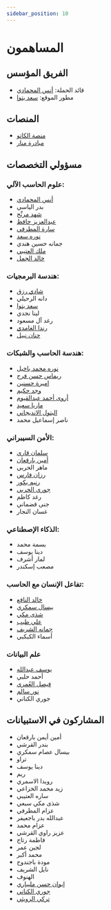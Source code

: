 ```yaml
---
sidebar_position: 10
---
```


# المساهمون

## الفريق المؤسس
- قائد الحملة: [أنس المحمادي](https://x.com/itsanas121)  
- مطور الموقع: [سعد بتوا](https://x.com/SaadBatwa)

## المنصات  
- [منصة الكاتو](http://elcato.sb.sa)  
- [مبادرة منار](https://x.com/Manarinit)


## مسؤولي التخصصات
### علوم الحاسب الآلي:

- [أنس المحمادي](https://x.com/itsanas121)  
- بدر الياسي
- [شهد مريِّح](https://x.com/ishhd1_?s=21)
- [عبدالعزيز حافظ](https://x.com/CI3ZIZ)
- [سارة المطرفي](https://x.com/swaxui?s=21)
- [نوره سعد](https://www.linkedin.com/in/noora-saad-551886270?utm_source=share&utm_campaign=share_via&utm_content=profile&utm_medium=ios_app)
- جمانه حسين هندي
- [ملك العتيبي](https://www.linkedin.com/in/malak-f-alotaibi-39528b2a1?utm_source=share&utm_campaign=share_via&utm_content=profile&utm_medium=ios_app)
- [خالد الجمل](https://t.me/+966540712005)

### هندسة البرمجيات:
- [شادي رزق](https://x.com/shadiswe?s=21)
- دانه الرحيلي
- [سعد بتوا](https://x.com/SaadBatwa)
- لينا نجدي
- رغد آل مسعود
- [رندا الغامدي](https://x.com/rqumx/)
- [حنان نبيل](https://x.com/7niiny?s=11)


### هندسة الحاسب والشبكات:
- [نوره محمد باخيل](https://www.linkedin.com/in/noorah-bakhil-93a59b30a?utm_source=share&utm_campaign=share_via&utm_content=profile&utm_medium=ios_app )
- [ريماس حسن فرج](https://x.com/Remas_faraj24)
- [اميرة حسنين](https://x.com/n_moori?s=21)
- [وجد حكيم](https://x.com/wi8d_9?s=21&t=OofYmsRA44QO9jWRCi1tvA)
- [أروى أحمد عبدالقيوم](https://x.com/a137r?s=21)
- [ماريا سعيد](https://wa.me/+966554361289)
- [البتول الانديجاني](https://x.com/balandejani?s=21)
- ناصر إسماعيل محمد

### الأمن السيبراني:
- [سلمان قاري](https://x.com/salmanqari25?s=21)
- [أمين بارقعان](https://x.com/v_40aj)
- ماهر الحربي
- [رزان فارس](https://x.com/hackerrazan)
- [رنيم بكور](https://x.com/raneemcys_?s=21&t=7E6SYhurSPqJBhCEDf0Prg)
- [جوري الحربي](https://x.com/ilil0oj?s=21&t=7E6SYhurSPqJBhCEDf0Prg)
- رغد كاظم
- جنى قضماني
- غسان النجار

### الذكاء الإصطناعي:
- بسمة محمد
- دينا يوسف
- لمار أشرف
- مصعب إسكندر

### تفاعل الإنسان مع الحاسب:

- [خالد النافع](https://x.com/khal_x7?s=11&t=1kmgHm4jKKZ8IJtaqDG7eA)
- [بيسال سمكري](https://www.linkedin.com/in/بيسال-سمكري-66a92b2b8)
- [شذى مكي](https://x.com/_1uiixl?s=11&t=1kmgHm4jKKZ8IJtaqDG7eA)
- [علي طيب](https://x.com/Alawy537?s=11&t=1kmgHm4jKKZ8IJtaqDG7eA)
- [جمانه الشريف](https://2u.pw/jKBgg)
- أسماء الكبكبي

### علم البيانات
- [يوسف عبدالله](https://x.com/ysfxj0)
- أحمد حلبي
- [فيصل العُمري](https://x.com/Faisal_1h)
- [نور سالم](https://x.com/78Nour_)
- جوري الكناني
  
## المشاركون في الاستبيانات  
- أمين أيمن بارقعان  
- بندر القرشي  
- بيسال عصام سمكري  
- تراو  
- دينا يوسف  
- ريم  
- رويدا الاسمري  
- زيد محمد الخزاعي  
- ساره العتيبي  
- شذى مكي سبعي  
- عزام المطرفي  
- عبدالله بدر باجعيفر  
- عزام محمد  
- عزيز راوي القرشي  
- فاطمة رتاج  
- لجين عمر  
- محمد أكبر  
- مودة باجندوح  
- نايل الشريف  
- الهنوف  
- [إيوان حسن مليباري](https://x.com/ZeRo0o_Epic?t=pC7WDIvA0hVwLJ-hLghvow&s=09)  
- [جوري الكناني](https://x.com/JoryAlkanani)  
- [تركي الرويثي](https://x.com/i_T71)
